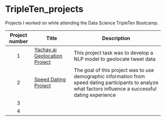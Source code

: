# TripleTen_projects
Projects I worked on while attending the Data Science TripleTen Bootcamp.


| Project number | Title | Description |
| :-----------: | ----------- |----------- |
| 1 | [Yachay.ai Geolocation Project](https://github.com/hugotomita1201/yachay.ai_project) | This project task was to develop a NLP model to geolocate tweet data |
| 2 | [Speed Dating Project](https://github.com/hugotomita1201/code_pudding_data) | The goal of this project was to use demographic information from speed dating participants to analyze what factors influence a successful dating experience |
| 3 | | |
| 4 | | |
